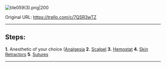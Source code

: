 ![tile059(3).png\|200](/Procedures/Open%20&%20Close%20Surgery%20-%20Attachments/6718845db30472d958dd7bd6.png)

Original URL: https://trello.com/c/7QSR3wTZ

---

## Steps:

**1.** Anesthetic of your choice ([Analgesia](../Torso/Analgesia.md)
**2.** [Scalpel](../Items/Scalpel.md)
**3.** [Hemostat](../Items/Hemostat.md)
**4.** [Skin Retractors](../Items/Skin%20Retractors.md)
**5**. [Sutures](../Items/Sutures.md)

---

